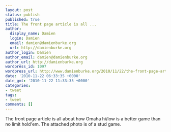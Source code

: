 ```yaml
---
layout: post
status: publish
published: true
title: The front page article is all ...
author:
  display_name: Damien
  login: Damien
  email: damien@damienburke.org
  url: http://damienburke.org
author_login: Damien
author_email: damien@damienburke.org
author_url: http://damienburke.org
wordpress_id: 1097
wordpress_url: http://www.damienburke.org/2010/11/22/the-front-page-article-is-all/
date: '2010-11-22 06:33:35 +0000'
date_gmt: '2010-11-22 11:33:35 +0000'
categories:
- tweet
tags:
- tweet
comments: []
---
```

<p>The front page article is all about how Omaha hi&#47;low is a better game than no limit hold'em. The attached photo is of a stud game.</p>
